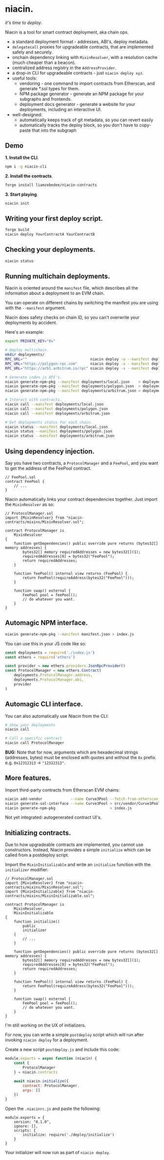 # niacin.

*it's time to deploy*.

Niacin is a tool for smart contract deployment, aka chain ops.

 * a standard deployment format - addresses, ABI's, deploy metadata.
 * `delegatecall` proxies for upgradeable contracts, that are implemented safely and securely.
 * onchain dependency linking with `MixinResolver`, with a resolution cache (much cheaper than a beacon).
 * centralized address registry in the `AddressProvider`.
 * a drop-in CLI for upgradeable contracts - just `niacin deploy xyz`.
 * useful tools:
   * vendoring - one command to import contracts from Etherscan, and generate *.sol types for them.
   * NPM package generator - generate an NPM package for your subgraphs and frontends.
   * deployment docs generator - generate a website for your deployments, including an interactive UI.
 * well-designed:
   * automatically keeps track of git metadata, so you can revert easily
   * automatically tracks the deploy block, so you don't have to copy-paste that into the subgraph

## Demo

**1. Install the CLI**.

```sh
npm i -g niacin-cli
```

**2. Install the contracts**.

```sh
forge install liamzebedee/niacin-contracts
```

**3. Start playing**.

```sh
niacin init
```

## Writing your first deploy script.

```sh
forge build
niacin deploy YourContractA YourContractB
```

## Checking your deployments.

```sh
niacin status
```

## Running multichain deployments.

Niacin is oriented around the `manifest` file, which describes all the information about a deployment to an EVM chain.

You can operate on different chains by switching the manifest you are using with the `--manifest` argument.

Niacin does safety checks on chain ID, so you can't overwrite your deployments by accident.

Here's an example:

```sh
export PRIVATE_KEY="0x"

# Deploy multichain.
mkdir deployments/
RPC_URL=""                             niacin deploy -a --manifest deployments/local.json
RPC_URL="https://polygon‑rpc.com"      niacin deploy -a --manifest deployments/polygon.json --gas-estimator polygon
RPC_URL="https://arb1.arbitrum.io/rpc" niacin deploy -a --manifest deployments/arbitrum.json

# Generate index.js API's.
niacin generate-npm-pkg --manifest deployments/local.json    > deployments/local.js
niacin generate-npm-pkg --manifest deployments/polygon.json  > deployments/polygon.js
niacin generate-npm-pkg --manifest deployments/arbitrum.json > deployments/arbitrum.js

# Interact with contracts.
niacin call --manifest deployments/local.json
niacin call --manifest deployments/polygon.json
niacin call --manifest deployments/arbitrum.json

# Get deployments status for each chain.
niacin status --manifest deployments/local.json
niacin status --manifest deployments/polygon.json
niacin status --manifest deployments/arbitrum.json
```

## Using dependency injection.

Say you have two contracts, a `ProtocolManager` and a `FeePool`, and you want to get the address of the FeePool contract.

```sol
// FeePool.sol
contract FeePool {
    // ...
}
```

Niacin automatically links your contract dependencies together. Just import the `MixinResolver` as so:

```sol
// ProtocolManager.sol
import {MixinResolver} from "niacin-contracts/mixins/MixinResolver.sol";

contract ProtocolManager is
    MixinResolver
{
    function getDependencies() public override pure returns (bytes32[] memory addresses) {
        bytes32[] memory requiredAddresses = new bytes32[](1);
        requiredAddresses[0] = bytes32("FeePool");
        return requiredAddresses;
    }

    function feePool() internal view returns (FeePool) {
        return FeePool(requireAddress(bytes32("FeePool")));
    }

    function swap() external {
        FeePool pool = feePool();
        // do whatever you want.
    }
}
```

## Automagic NPM interface.

```sh
niacin generate-npm-pkg --manifest manifest.json > index.js
```

You can use this in your JS code like so:

```js
const deployments = require('./index.js')
const ethers = require('ethers')

const provider = new ethers.providers.JsonRpcProvider()
const ProtocolManager = new ethers.Contract(
    deployments.ProtocolManager.address,
    deployments.ProtocolManager.abi,
    provider
)
```

## Automagic CLI interface.

You can also automatically use Niacin from the CLI:

```sh
# Show your deployments
niacin call

# Call a specific contract
niacin call ProtocolManager
```

**BUG:** Note that for now, arguments which are hexadecimal strings (addresses, bytes) must be enclosed with quotes and without the `0x` prefix. e.g. `0x12312313` -> `"12312313"`.

## More features.

Import third-party contracts from Etherscan EVM chains:

```sh
niacin add-vendor             --name Curve3Pool --fetch-from-etherscan https://optimistic.etherscan.io/address/0x1337BedC9D22ecbe766dF105c9623922A27963EC
niacin generate-sol-interface --name Curve3Pool > src/vendor/Curve3Pool.sol
niacin generate-npm-pkg                         > index.js
```

Not yet integrated: autogenerated contract UI's.

## Initializing contracts.

Due to how upgradeable contracts are implemented, you cannot use constructors. Instead, Niacin provides a simple `initialize` which can be called from a postdeploy script.

Import the `MixinInitializable` and write an `initialize` function with the `initializer` modifier:

```sol
// ProtocolManager.sol
import {MixinResolver} from "niacin-contracts/mixins/MixinResolver.sol";
import {MixinInitializable} from "niacin-contracts/mixins/MixinInitializable.sol";

contract ProtocolManager is
    MixinResolver,
    MixinInitializable
{   
    function initialize() 
        public 
        initializer 
    {
        // ...
    }

    function getDependencies() public override pure returns (bytes32[] memory addresses) {
        bytes32[] memory requiredAddresses = new bytes32[](1);
        requiredAddresses[0] = bytes32("FeePool");
        return requiredAddresses;
    }

    function feePool() internal view returns (FeePool) {
        return FeePool(requireAddress(bytes32("FeePool")));
    }

    function swap() external {
        FeePool pool = feePool();
        // do whatever you want.
    }
}
```

I'm still working on the UX of initializers.

For now, you can write a simple `postdeploy` script which will run after invoking `niacin deploy` for a deployment. 

Create a new script `postdeploy.js` and include this code:

```js
module.exports = async function (niacin) {
    const {
        ProtocolManager
    } = niacin.contracts

    await niacin.initialize({
        contract: ProtocolManager,
        args: []
    })
}
```

Open the `.niacinrc.js` and paste the following:

```
module.exports = {
    version: "0.1.0",
    ignore: [],
    scripts: {
        initialize: require('./deploy/initialize')
    }
}
```

Your initializer will now run as part of `niacin deploy`.
